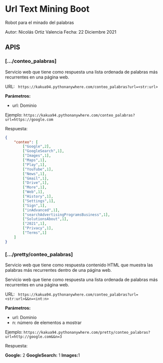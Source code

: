 # Url Text Mining Boot

Robot para el minado del palabras

Autor: Nicolás Ortiz Valencia
Fecha: 22 Diciembre 2021

## APIS

### [.../conteo_palabras]

Servicio web que tiene como respuesta una lista ordenada de palabras más recurrentes en una página web.

URL: ` https://kakua94.pythonanywhere.com/conteo_palabras?url=<str:url>`

**Parámetros:**
- url: Dominio

Ejemplo:
`https://kakua94.pythonanywhere.com/conteo_palabras?url=https://google.com`

Respuesta:
```json
{
	"conteo": [
		["Google",2],
		["GoogleSearch",1],
		["Images",1],
		["Maps",1],
		["Play",1],
		["YouTube",1],
		["News",1],
		["Gmail",1],
		["Drive",1],
		["More",1],
		["Web",1],
		["History",1],
		["Settings",1],
		["Sign",1],
		["inAdvanced",1],
		["searchAdvertisingProgramsBusiness",1],
		["SolutionsAbout",1],
		["2021",1],
		["Privacy",1],
		["Terms",1]
	]
}
```

### [.../pretty/conteo_palabras]

Servicio web que tiene como respuesta contenido HTML que muestra las palabras más recurrentes dentro de una página web.

Servicio web que tiene como respuesta una lista ordenada de palabras más recurrentes en una página web.

URL: ` https://kakua94.pythonanywhere.com/conteo_palabras?url=<str:url>&&n=<int:n>`

**Parámetros:**
- url: Dominio
- n: número de elementos a mostrar

Ejemplo:
`https://kakua94.pythonanywhere.com/pretty/conteo_palabras?url=http://google.com&&n=3`

Respuesta:


<b>Google:</b> 2
<b>GoogleSearch:</b> 1
<b>Images:</b>1
